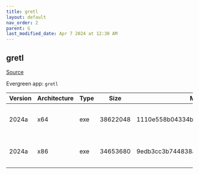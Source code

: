 ```yaml
---
title: gretl
layout: default
nav_order: 2
parent: G
last_modified_date: Apr 7 2024 at 12:30 AM
---
```


## gretl

[Source](http://gretl.sourceforge.net/)

Evergreen app: `gretl`

| Version | Architecture | Type | Size     | Md5                              | URI                                                                                                                                                                      |
| ------- | ------------ | ---- | -------- | -------------------------------- | ------------------------------------------------------------------------------------------------------------------------------------------------------------------------ |
| 2024a   | x64          | exe  | 38622048 | 1110e558b04334bac7cc36d570436d22 | [https://netactuate.dl.sourceforge.net/project/gretl/gretl/2024a/gretl-2024a-64.exe](https://netactuate.dl.sourceforge.net/project/gretl/gretl/2024a/gretl-2024a-64.exe) |
| 2024a   | x86          | exe  | 34653680 | 9edb3cc3b744838aea90e6a121b0f400 | [https://netactuate.dl.sourceforge.net/project/gretl/gretl/2024a/gretl-2024a-32.exe](https://netactuate.dl.sourceforge.net/project/gretl/gretl/2024a/gretl-2024a-32.exe) |
